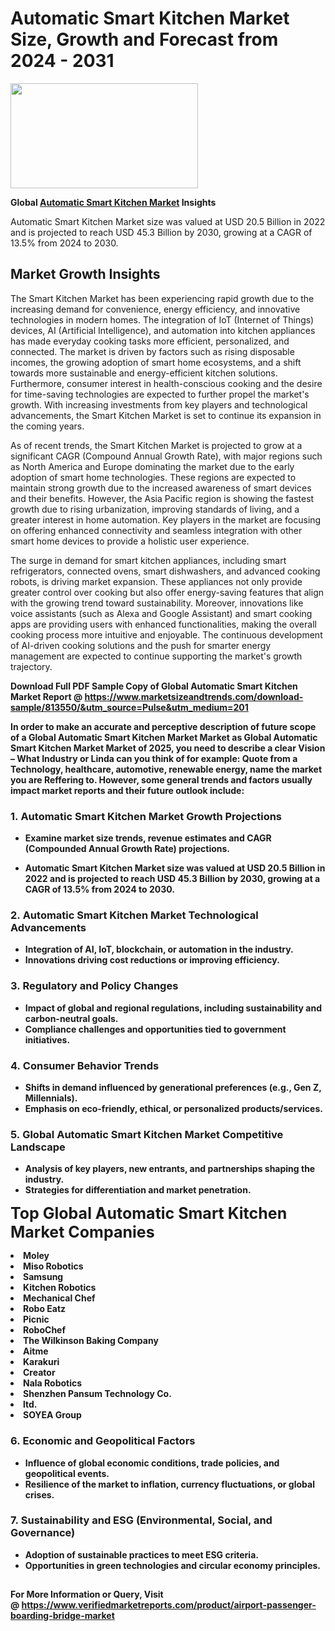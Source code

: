 <H1>Automatic Smart Kitchen Market Size, Growth and Forecast from 2024 - 2031</H1><img class="aligncenter size-medium wp-image-584254" src="https://thirdeyenews.in/wp-content/uploads/2024/09/Global-Market-Research-300x168.jpeg" alt="" width="300" height="168" /><p><strong>Global&nbsp;<a href="https://www.marketsizeandtrends.com/download-sample/813550/&amp;utm_source=Pulse&amp;utm_medium=201">Automatic Smart Kitchen Market</a> Insights</strong></p><p>Automatic Smart Kitchen Market size was valued at USD 20.5 Billion in 2022 and is projected to reach USD 45.3 Billion by 2030, growing at a CAGR of 13.5% from 2024 to 2030.</p><p><h2>Market Growth Insights</h2> <p>The Smart Kitchen Market has been experiencing rapid growth due to the increasing demand for convenience, energy efficiency, and innovative technologies in modern homes. The integration of IoT (Internet of Things) devices, AI (Artificial Intelligence), and automation into kitchen appliances has made everyday cooking tasks more efficient, personalized, and connected. The market is driven by factors such as rising disposable incomes, the growing adoption of smart home ecosystems, and a shift towards more sustainable and energy-efficient kitchen solutions. Furthermore, consumer interest in health-conscious cooking and the desire for time-saving technologies are expected to further propel the market's growth. With increasing investments from key players and technological advancements, the Smart Kitchen Market is set to continue its expansion in the coming years.</p> <p><strong></strong></p> <p>As of recent trends, the Smart Kitchen Market is projected to grow at a significant CAGR (Compound Annual Growth Rate), with major regions such as North America and Europe dominating the market due to the early adoption of smart home technologies. These regions are expected to maintain strong growth due to the increased awareness of smart devices and their benefits. However, the Asia Pacific region is showing the fastest growth due to rising urbanization, improving standards of living, and a greater interest in home automation. Key players in the market are focusing on offering enhanced connectivity and seamless integration with other smart home devices to provide a holistic user experience.</p> <p>The surge in demand for smart kitchen appliances, including smart refrigerators, connected ovens, smart dishwashers, and advanced cooking robots, is driving market expansion. These appliances not only provide greater control over cooking but also offer energy-saving features that align with the growing trend toward sustainability. Moreover, innovations like voice assistants (such as Alexa and Google Assistant) and smart cooking apps are providing users with enhanced functionalities, making the overall cooking process more intuitive and enjoyable. The continuous development of AI-driven cooking solutions and the push for smarter energy management are expected to continue supporting the market's growth trajectory.</p> <p><strong></p><p><span class=""><strong>Download Full PDF Sample Copy of Global Automatic Smart Kitchen Market Report</strong> @ <a href="https://www.marketsizeandtrends.com/download-sample/813550/&amp;utm_source=Pulse&amp;utm_medium=201" target="_blank">https://www.marketsizeandtrends.com/download-sample/813550/&amp;utm_source=Pulse&amp;utm_medium=201</a></span></p><p>In order to make an accurate and perceptive description of future scope of a Global&nbsp;Automatic Smart Kitchen Market Market as Global&nbsp;Automatic Smart Kitchen Market Market of 2025, you need to describe a clear Vision &ndash; What Industry or Linda can you think of for example: Quote from a Technology, healthcare, automotive, renewable energy, name the market you are Reffering to. However, some general trends and factors usually impact market reports and their future outlook include:</p><h3>1.&nbsp;<strong>Automatic Smart Kitchen Market Growth Projections</strong></h3><ul><li>Examine market size trends, revenue estimates and CAGR (Compounded Annual Growth Rate) projections.</li><li><p>Automatic Smart Kitchen Market size was valued at USD 20.5 Billion in 2022 and is projected to reach USD 45.3 Billion by 2030, growing at a CAGR of 13.5% from 2024 to 2030.</p></li></ul><h3>2.&nbsp;<strong>Automatic Smart Kitchen Market Technological Advancements</strong></h3><ul><li>Integration of AI, IoT, blockchain, or automation in the industry.</li><li>Innovations driving cost reductions or improving efficiency.</li></ul><h3>3.&nbsp;<strong>Regulatory and Policy Changes</strong></h3><ul><li>Impact of global and regional regulations, including sustainability and carbon-neutral goals.</li><li>Compliance challenges and opportunities tied to government initiatives.</li></ul><h3>4.&nbsp;<strong>Consumer Behavior Trends</strong></h3><ul><li>Shifts in demand influenced by generational preferences (e.g., Gen Z, Millennials).</li><li>Emphasis on eco-friendly, ethical, or personalized products/services.</li></ul><h3>5.&nbsp;<strong>Global Automatic Smart Kitchen Market Competitive Landscape</strong></h3><ul><li>Analysis of key players, new entrants, and partnerships shaping the industry.</li><li>Strategies for differentiation and market penetration.</li></ul><p data-pm-slice="1 1 []"><span style="color: inherit; font-family: inherit; font-size: 25px;">Top Global Automatic Smart Kitchen Market Companies</span></p><div class="" data-test-id=""><p><li>Moley</li><li> Miso Robotics</li><li> Samsung</li><li> Kitchen Robotics</li><li> Mechanical Chef</li><li> Robo Eatz</li><li> Picnic</li><li> RoboChef</li><li> The Wilkinson Baking Company</li><li> Aitme</li><li> Karakuri</li><li> Creator</li><li> Nala Robotics</li><li> Shenzhen Pansum Technology Co.</li><li>ltd.</li><li> SOYEA Group</li></p></div><h3>6.&nbsp;<strong>Economic and Geopolitical Factors</strong></h3><ul><li>Influence of global economic conditions, trade policies, and geopolitical events.</li><li>Resilience of the market to inflation, currency fluctuations, or global crises.</li></ul><h3>7.&nbsp;<strong>Sustainability and ESG (Environmental, Social, and Governance)</strong></h3><ul><li>Adoption of sustainable practices to meet ESG criteria.</li><li>Opportunities in green technologies and circular economy principles.</li></ul><h2><strong style="font-size: 14px;">For More Information or Query, Visit @&nbsp;</strong><a style="background-color: #ffffff; font-size: 14px;" href="https://www.marketsizeandtrends.com/report/automatic-smart-kitchen-market/" target="_blank">https://www.verifiedmarketreports.com/product/airport-passenger-boarding-bridge-market</a></h2>
